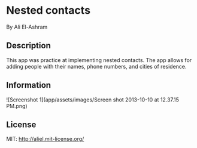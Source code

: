 # Nested contacts

By Ali El-Ashram

## Description

This app was practice at implementing nested contacts. The app allows for adding people with their names, phone numbers, and cities of residence.

## Information

![Screenshot 1](app/assets/images/Screen shot 2013-10-10 at 12.37.15 PM.png)

## License

MIT: http://aliel.mit-license.org/
